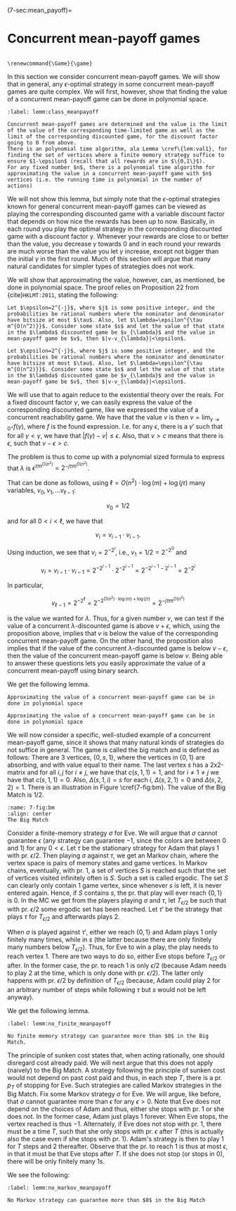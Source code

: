 (7-sec:mean_payoff)=
# Concurrent mean-payoff games

```{math}

\renewcommand{\Game}{\game}

```

In this section we consider concurrent mean-payoff games. 
We will show that in general, any  $\epsilon$-optimal strategy in some concurrent mean-payoff games are quite complex. 
We will first, however, show that finding the value of a concurrent mean-payoff game can be done in polynomial space.

````{prf:lemma} NEEDS TITLE lemm:class_meanpayoff
:label: lemm:class_meanpayoff

Concurrent mean-payoff games are determined and the value is the limit of the value of the corresponding time-limited game as well as the limit of the corresponding discounted game, for the discount factor going to 0 from above.
There is an polynomial time algorithm, ala Lemma \cref\{lem:val1}, for finding the set of vertices where a finite memory strategy suffice to ensure $1-\epsilon$ (recall that all rewards are in $\{0,1\}$).
For any fixed number $n$, there is a polynomial time algorithm for approximating the value in a concurrent mean-payoff game with $n$ vertices (i.e. the running time is polynomial in the number of actions)

````

We will not show this lemma, but simply note that the $\epsilon$-optimal strategies known for general concurrent mean-payoff games  can be viewed as playing the corresponding discounted game with a variable discount factor that depends on how nice the rewards has been up to now. Basically, in each round you play the optimal strategy in the corresponding discounted game with a discount factor $\gamma$. Whenever 
 your rewards are close to or better than the value, you decrease $\gamma$ towards 0 and in each round your rewards are much worse than the value you let $\gamma$ increase, except not bigger than the initial $\gamma$ in the first round. Much of this section will argue that many natural candidates for simpler types of strategies does not work.

We will show that approximating the value, however, can, as mentioned, be done in polynomial space. The proof relies on Proposition 22 from {cite}`HKLMT:2011`, stating the following:

````{prf:proposition} NEEDS TITLE AND LABEL 
Let $\epsilon=2^{-j}$, where $j$ is some positive integer, and the probabilities be rational numbers where the nominator and denominator have bitsize at most $\tau$. Also, let $\lambda=\epsilon^{\tau m^{O(n^2)}}$. Consider some state $s$ and let the value of that state in the $\lambda$ discounted game be $v_{\lambda}$ and the value in mean-payoff game be $v$, then $|v-v_{\lambda}|<\epsilon$.

Let $\epsilon=2^{-j}$, where $j$ is some positive integer, and the probabilities be rational numbers where the nominator and denominator have bitsize at most $\tau$. Also, let $\lambda=\epsilon^{\tau m^{O(n^2)}}$. Consider some state $s$ and let the value of that state in the $\lambda$ discounted game be $v_{\lambda}$ and the value in mean-payoff game be $v$, then $|v-v_{\lambda}|<\epsilon$.

````

We will use that to again reduce to the existential theory over the reals. 
For a fixed discount factor $\gamma$, we can easily express the value of the corresponding discounted game, like we expressed the value of a concurrent reachability game.
We have that the value $v$ is then $v=\lim_{\gamma\rightarrow 0^+} f(\gamma)$, where $f$ is the found expression.
I.e. for any $\epsilon$, there is a $\gamma'$ such that for all $\gamma<\gamma$, we have that $|f(\gamma)-v|\leq \epsilon$.
Also, that $v>c$ means that there is $\epsilon$, such that $v-\epsilon>c$.

The problem is thus to come up with a polynomial sized formula to express that $\lambda$ is $\epsilon^{\tau m^{O(n^2)}}=2^{-j \tau m^{O(n^2)}}$.

That can be done as follows, using $\ell=O(n^2)\cdot \log(m)+\log(j\tau)$ many variables, $v_0,v_1,\dots v_{\ell-1}$:

$$
v_0=1/2
$$

and for all $0<i< \ell$, we have that

$$
v_i=v_{i-1}\cdot v_{i-1}.
$$

Using induction, we see that $v_i=2^{-2^{i}}$, i.e., $v_1=1/2=2^{-2^0}$ and 

$$
v_i=v_{i-1}\cdot v_{i-1}=2^{-2^{i-1}}\cdot 2^{-2^{i-1}}=2^{-2^{i-1}-2^{i-1}}=2^{-2^{i}}$$

In particular, 

$$
v_{\ell-1}=2^{-2^{\ell}}=2^{-2^{O(n^2)\cdot \log(m)+\log(j\tau)}}=2^{-j\tau m^{O(n^2)}}
$$

 is the value we wanted for $\lambda$.
Thus, for a given number $v$, we can test if the value of a concurrent  $\lambda$-discounted game is above $v+\epsilon$, which, using the proposition above, implies that $v$ is below the value of the corresponding concurrent mean-payoff game. On the other hand, the proposition also implies that if the value of the concurrent  $\lambda$-discounted game is below $v-\epsilon$, then the value of the concurrent mean-payoff game is below $v$. Being able to answer these questions lets you easily approximate the value of a concurrent mean-payoff using binary search. 

We get the following lemma.

````{prf:lemma} NEEDS TITLE AND LABEL 
Approximating the value of a concurrent mean-payoff game can be in done in polynomial space

Approximating the value of a concurrent mean-payoff game can be in done in polynomial space

````

We will now consider a specific, well-studied example of a concurrent mean-payoff game, since it shows that many natural kinds of strategies do not suffice in general.
The game is called the big match and is defined as follows:
There are 3 vertices, $\{0,s,1\}$, where the vertices in $\{0,1\}$ are absorbing, and with value equal to their name.
The last vertex $s$ has a 2x2-matrix and for all $i,j$ for $i\neq j$, we have that 
$c(s,1,1)=1$, and for $i\neq 1\neq j$ we have that $c(s,1,1)=0$.
Also,  $\Delta(s,1,i)=s$ for each $i$, $\Delta(s,2,1)=0$ and $\Delta(s,2,2)=1$. There is an illustration in Figure \cref\{7-fig:bm}.
The value of the Big Match is $1/2$.

```{figure} ./../FigAndAlgos/7-fig:bm.png
:name: 7-fig:bm
:align: center
The Big Match
```

Consider a finite-memory strategy $\sigma$ for Eve. We will argue that $\sigma$ cannot guarantee $\epsilon$ (any strategy can guarantee $-1$, since the colors are between $0$ and $1$) for any $0<\epsilon$. Let $\tau$ be the stationary strategy for Adam that plays $1$ with pr. $\epsilon/2$.
Then playing $\sigma$ against $\tau$, we get an Markov chain, where the vertex space is pairs of memory states and game vertices. 
In Markov chains, eventually, with pr. 1, a set of vertices $S$ is reached such that the set of vertices visited infinitely often is $S$. Such a set is called ergodic.
The set $S$ can clearly only contain 1 game vertex, since whenever $s$ is left, it is never entered again.
Hence, if $S$ contains $s$, the pr. that play will ever reach $\{0,1\}$ is 0.
In the MC we get from the players playing $\sigma$ and $\tau$, let $T_{\epsilon/2}$ be such that with pr. $\epsilon/2$ some ergodic set has been reached. 
Let $\tau'$ be the strategy that plays $\tau$ for $T_{\epsilon/2}$ and afterwards plays $2$. 

When $\sigma$ is played against $\tau'$, either we reach $\{0,1\}$ and Adam plays 1 only finitely many times, while in $s$ (the latter because there are only finitely many numbers below $T_{\epsilon/2}$). Thus, for Eve to win a play, the play needs to reach vertex 1. There are two ways to do so, either Eve stops before $T_{\epsilon/2}$ or after. In the former case, the pr. to reach $1$ is only $\epsilon/2$ (because Adam needs to play $2$ at the time, which is only done with pr. $\epsilon/2$). The latter only happens with pr. $\epsilon/2$ by definition of $T_{\epsilon/2}$ (because, Adam could play $2$ for an arbitrary number of steps while following $\tau$ but $s$ would not be left anyway).

We get the following lemma.

````{prf:lemma} NEEDS TITLE lemm:no_finite_meanpayoff
:label: lemm:no_finite_meanpayoff

No finite memory strategy can guarantee more than $0$ in the Big Match.

````

The principle of sunken cost states that, when acting rationally, one should disregard cost already paid. We will next argue that this does not apply (naively) to the Big Match.
A strategy following the principle of sunken cost would not depend on past cost paid and thus, in each step $T$, there is a pr. $p_T$ of stopping for Eve.
Such strategies are called Markov strategies in the Big Match.
Fix some Markov strategy $\sigma$ for Eve. We will argue, like before, that $\sigma$ cannot guarantee more than $\epsilon$ for any $\epsilon>0$.
Note that Eve does not depend on the choices of Adam and thus, either she stops with pr. 1 or she does not.
In the former case, Adam just plays $1$ forever. When Eve stops, the vertex reached is thus $-1$.
Alternately, if Eve does not stop with pr. 1, there must be a time $T$, such that she only stops with pr. $\epsilon$ after $T$ (this is actually also the case even if she stops with pr. 1). 
Adam's strategy is then to play $1$ for $T$ steps and $2$ thereafter. Observe that the pr. to reach $1$ is thus at most $\epsilon$, in that it must be that Eve stops after $T$. If she does not stop (or stops in $0$), there will be only finitely many 1s.

We see the following:

````{prf:lemma} NEEDS TITLE lemm:no_markov_meanpayoff
:label: lemm:no_markov_meanpayoff

No Markov strategy can guarantee more than $0$ in the Big Match

````

